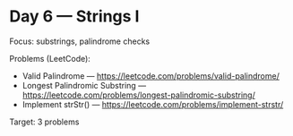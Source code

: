 # Day 6 — Strings I

Focus: substrings, palindrome checks

Problems (LeetCode):
- Valid Palindrome — https://leetcode.com/problems/valid-palindrome/
- Longest Palindromic Substring — https://leetcode.com/problems/longest-palindromic-substring/
- Implement strStr() — https://leetcode.com/problems/implement-strstr/

Target: 3 problems
